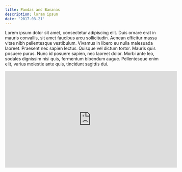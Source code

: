```yaml
---
title: Pandas and Bananas
description: loram ipsum
date: "2017-08-21"
---
```


Lorem ipsum dolor sit amet, consectetur adipiscing elit. Duis ornare erat in mauris convallis, sit amet faucibus arcu sollicitudin. Aenean efficitur massa vitae nibh pellentesque vestibulum. Vivamus in libero eu nulla malesuada laoreet. Praesent nec sapien lectus. Quisque vel dictum tortor. Mauris quis posuere purus. Nunc id posuere sapien, nec laoreet dolor. Morbi ante leo, sodales dignissim nisi quis, fermentum bibendum augue. Pellentesque enim elit, varius molestie ante quis, tincidunt sagittis dui.

<iframe width="560" height="315" src="https://www.youtube.com/embed/4SZl1r2O_bY" frameborder="0" allowfullscreen></iframe>